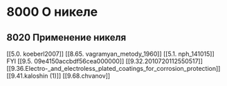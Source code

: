 # 8000 О никеле
## 8020 Применение никеля
[[5.0. koeberl2007]]
[[8.65. vagramyan_metody_1960]]
[[5.1. nph_141015]] FYI
[[9.5. 09e4150accbdf56cea000000]]
[[9.32.2010720112550517]]
[[9.36.Electro-_and_electroless_plated_coatings_for_corrosion_protection]]
[[9.41.kaloshin (1)]]
[[9.68.chvanov]]